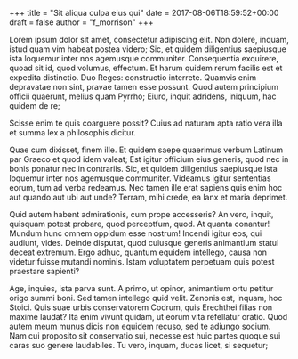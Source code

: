 +++
title = "Sit aliqua culpa eius qui"
date = 2017-08-06T18:59:52+00:00
draft = false
author = "f_morrison"
+++

Lorem ipsum dolor sit amet, consectetur adipiscing elit. Non dolere, inquam,
istud quam vim habeat postea videro; Sic, et quidem diligentius saepiusque ista
loquemur inter nos agemusque communiter. Consequentia exquirere, quoad sit id,
quod volumus, effectum. Et harum quidem rerum facilis est et expedita
distinctio. Duo Reges: constructio interrete. Quamvis enim depravatae non sint,
pravae tamen esse possunt. Quod autem principium officii quaerunt, melius quam
Pyrrho; Eiuro, inquit adridens, iniquum, hac quidem de re;

Scisse enim te quis coarguere possit? Cuius ad naturam apta ratio vera illa et
summa lex a philosophis dicitur.

Quae cum dixisset, finem ille. Et quidem saepe quaerimus verbum Latinum par
Graeco et quod idem valeat; Est igitur officium eius generis, quod nec in bonis
ponatur nec in contrariis. Sic, et quidem diligentius saepiusque ista loquemur
inter nos agemusque communiter. Videamus igitur sententias eorum, tum ad verba
redeamus. Nec tamen ille erat sapiens quis enim hoc aut quando aut ubi aut
unde? Terram, mihi crede, ea lanx et maria deprimet.

Quid autem habent admirationis, cum prope accesseris? An vero, inquit, quisquam
potest probare, quod perceptfum, quod. At quanta conantur! Mundum hunc omnem
oppidum esse nostrum! Incendi igitur eos, qui audiunt, vides. Deinde disputat,
quod cuiusque generis animantium statui deceat extremum. Ergo adhuc, quantum
equidem intellego, causa non videtur fuisse mutandi nominis. Istam voluptatem
perpetuam quis potest praestare sapienti?

Age, inquies, ista parva sunt. A primo, ut opinor, animantium ortu petitur
origo summi boni. Sed tamen intellego quid velit. Zenonis est, inquam, hoc
Stoici. Quis suae urbis conservatorem Codrum, quis Erechthei filias non maxime
laudat? Ita enim vivunt quidam, ut eorum vita refellatur oratio. Quod autem
meum munus dicis non equidem recuso, sed te adiungo socium. Nam cui proposito
sit conservatio sui, necesse est huic partes quoque sui caras suo genere
laudabiles. Tu vero, inquam, ducas licet, si sequetur;
